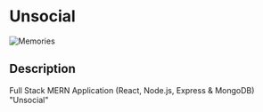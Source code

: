 # Unsocial

![Memories](https://i.ibb.co/gr4b27T/unsocial.png)

## Description


Full Stack MERN Application (React, Node.js, Express & MongoDB) "Unsocial"
